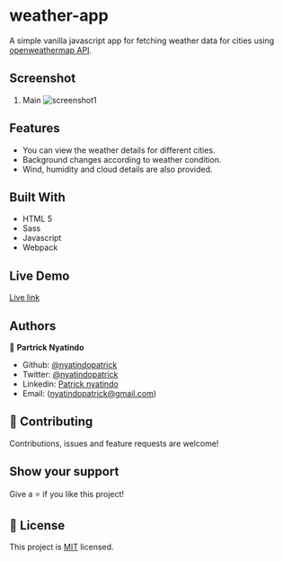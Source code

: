 # weather-app

A simple vanilla javascript app for fetching weather data for cities using [openweathermap API](http://openweathermap.org).

## Screenshot

1. Main
   ![screenshot1](https://user-images.githubusercontent.com/48393059/89487768-f866f600-d7ae-11ea-9a8a-a3f4ec51a95e.png)

## Features

- You can view the weather details for different cities.
- Background changes according to weather condition.
- Wind, humidity and cloud details are also provided.

## Built With

- HTML 5
- Sass
- Javascript
- Webpack

## Live Demo

[Live link](https://pedantic-pike-f0dd3d.netlify.app/)

## Authors

👤 **Partrick Nyatindo**

- Github: [@nyatindopatrick](https://github.com/nyatindopatrick)
- Twitter: [@nyatindopatrick](https://twitter.com/nyatindopatrick)
- Linkedin: [Patrick nyatindo](https://www.linkedin.com/in/nyatindopatrick/)
- Email: (nyatindopatrick@gmail.com)

## 🤝 Contributing

Contributions, issues and feature requests are welcome!

## Show your support

Give a ⭐️ if you like this project!

## 📝 License

This project is [MIT](./LICENSE) licensed.
